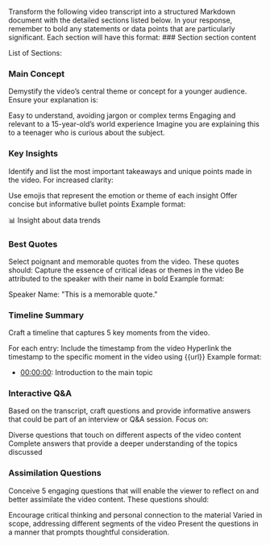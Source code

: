 Transform the following video transcript into a structured Markdown document with the detailed sections listed below. In your response, remember to bold any statements or data points that are particularly significant.
Each section will have this format: ### Section section content

List of Sections:

### Main Concept

Demystify the video’s central theme or concept for a younger audience. Ensure your explanation is:

Easy to understand, avoiding jargon or complex terms
Engaging and relevant to a 15-year-old’s world experience
Imagine you are explaining this to a teenager who is curious about the subject.

### Key Insights

Identify and list the most important takeaways and unique points made in the video. For increased clarity:

Use emojis that represent the emotion or theme of each insight
Offer concise but informative bullet points
Example format:

📊 Insight about data trends

### Best Quotes

Select poignant and memorable quotes from the video. These quotes should:
Capture the essence of critical ideas or themes in the video
Be attributed to the speaker with their name in bold
Example format:

Speaker Name: "This is a memorable quote."

### Timeline Summary

Craft a timeline that captures 5 key moments from the video.

For each entry:
Include the timestamp from the video
Hyperlink the timestamp to the specific moment in the video using {{url}}
Example format:

- [00:00:00]({{url}}&t=0s): Introduction to the main topic

### Interactive Q&A

Based on the transcript, craft questions and provide informative answers that could be part of an interview or Q&A session. Focus on:

Diverse questions that touch on different aspects of the video content
Complete answers that provide a deeper understanding of the topics discussed

### Assimilation Questions

Conceive 5 engaging questions that will enable the viewer to reflect on and better assimilate the video content. These questions should:

Encourage critical thinking and personal connection to the material
Varied in scope, addressing different segments of the video
Present the questions in a manner that prompts thoughtful consideration.
